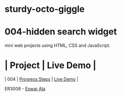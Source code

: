 # sturdy-octo-giggle
# 004-hidden search widget

mini web projects using HTML, CSS and JavaScript.
  #  | Project                                                                | Live Demo                                                |

| 004 | [Progress Steps](https://github.com/Eswar3008/sturdy-octo-giggle)                               | [Live Demo](https://eswar3008.github.io/sturdy-octo-giggle/)  |

 ER3008 - [Eswar Ala](https://www.linkedin.com/in/eswarala3008/)
